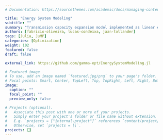 ```yaml
---
# Documentation: https://sourcethemes.com/academic/docs/managing-content/

title: "Energy System Modeling"
subtitle: ""
summary: "Transmission capacity expansion model implemented as linear optimization model in Julia using JuMP."
authors: [fabricio-oliveira, lucas-condeixa, jaan-tollander]
tags: [Julia, JuMP]
categories: [Optimization]
weight: 102
featured: false
draft: false

external_link: https://github.com/gamma-opt/EnergySystemModeling.jl

# Featured image
# To use, add an image named `featured.jpg/png` to your page's folder.
# Focal points: Smart, Center, TopLeft, Top, TopRight, Left, Right, BottomLeft, Bottom, BottomRight.
image:
  caption: ""
  focal_point: ""
  preview_only: false

# Projects (optional).
#   Associate this post with one or more of your projects.
#   Simply enter your project's folder or file name without extension.
#   E.g. `projects = ["internal-project"]` references `content/project/deep-learning/index.md`.
#   Otherwise, set `projects = []`.
projects: []
---
```

